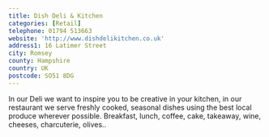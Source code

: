 ```yaml
---
title: Dish Deli & Kitchen
categories: [Retail]
telephone: 01794 513663
website: 'http://www.dishdelikitchen.co.uk'
address1: 16 Latimer Street
city: Romsey
county: Hampshire
country: UK
postcode: SO51 8DG
---
```

In our Deli we want to inspire you to be creative in your kitchen, in our restaurant we serve freshly cooked, seasonal dishes using the best local produce wherever possible. Breakfast, lunch, coffee, cake, takeaway, wine, cheeses, charcuterie, olives..
